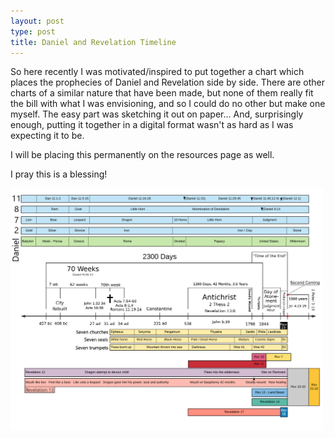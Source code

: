 ```yaml
---
layout: post
type: post
title: Daniel and Revelation Timeline
---
```


So here recently I was motivated/inspired to put together a chart which places the prophecies of Daniel and Revelation side by side. There are other charts of a similar nature that have been made, but none of them really fit the bill with what I was envisioning, and so I could do no other but make one myself. The easy part was sketching it out on paper... And, surprisingly enough, putting it together in a digital format wasn't as hard as I was expecting it to be.

I will be placing this permanently on the resources page as well.

I pray this is a blessing!

<img alt="Bible Prophecy Timeline" src="/assets/prophecychart.png" width="500" />
